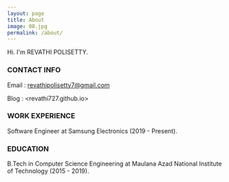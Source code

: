 ```yaml
---
layout: page
title: About
image: 08.jpg
permalink: /about/
---
```


Hi. I'm REVATHI POLISETTY.

### CONTACT INFO

Email : revathipolisetty7@gmail.com

Blog : <revathi727.github.io>

### WORK EXPERIENCE

Software Engineer at Samsung Electronics (2019 - Present).

### EDUCATION

B.Tech in Computer Science Engineering at Maulana Azad National Institute of Technology (2015 - 2019).
